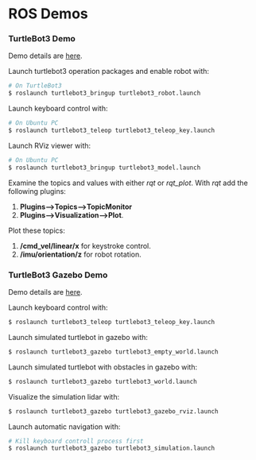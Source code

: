 # ROS Demos

### TurtleBot3 Demo

Demo details are [here](http://turtlebot3.robotis.com/en/latest/bringup.html).

Launch turtlebot3 operation packages and enable robot with:
```bash
# On TurtleBot3
$ roslaunch turtlebot3_bringup turtlebot3_robot.launch
```

Launch keyboard control with: 
```bash
# On Ubuntu PC
$ roslaunch turtlebot3_teleop turtlebot3_teleop_key.launch
```

Launch RViz viewer with: 
```bash
# On Ubuntu PC
$ roslaunch turtlebot3_bringup turtlebot3_model.launch
```

Examine the topics and values with either *rqt* or *rqt_plot*.
With *rqt* add the following plugins:
   1) **Plugins-->Topics-->TopicMonitor** 
   2) **Plugins-->Visualization-->Plot**. 


Plot these topics:
 1) **/cmd_vel/linear/x** for keystroke control.
 2) **/imu/orientation/z** for robot rotation.


### TurtleBot3 Gazebo Demo

Demo details are [here](http://turtlebot3.robotis.com/en/latest/simulation.html).

Launch keyboard control with: 
```bash
$ roslaunch turtlebot3_teleop turtlebot3_teleop_key.launch
```

Launch simulated turtlebot in gazebo with: 
```bash
$ roslaunch turtlebot3_gazebo turtlebot3_empty_world.launch
```

Launch simulated turtlebot with obstacles in gazebo with: 
```bash
$ roslaunch turtlebot3_gazebo turtlebot3_world.launch
```

Visualize the simulation lidar with: 
```bash
$ roslaunch turtlebot3_gazebo turtlebot3_gazebo_rviz.launch
``` 

Launch automatic navigation with:
```bash
# Kill keyboard controll process first
$ roslaunch turtlebot3_gazebo turtlebot3_simulation.launch
```


